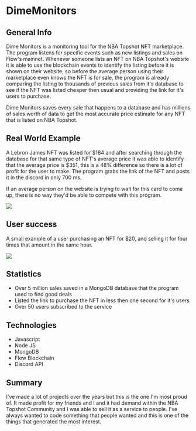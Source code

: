 # DimeMonitors

## General Info
Dime Monitors is a monitoring tool for the NBA Topshot NFT marketplace. The program listens for specific events such as new listings and sales on Flow's mainnet. Whenever someone
lists an NFT on NBA Topshot's website it is able to use the blockchain events to identify the listing before it is shown on their website, so before the average person
using their marketplace even knows the NFT is for sale, the program is already comparing the listing to thousands of previous sales from it's database to see if the
NFT was listed cheaper then usual and providing the link for it's users to purchase.

Dime Monitors saves every sale that happens to a database and has millions of sales worth of data to get the most accurate price estimate for any
NFT that is listed on NBA Topshot.

## Real World Example

A Lebron James NFT was listed for $184 and after searching through the database for that same type of NFT's average price it was able to identify that the average
price is $351, this is a 48% difference so there is a lot of profit for the user to make. The program grabs the link of the NFT and posts it in the discord
in only 700 ms.

If an average person on the website is trying to wait for this card to come up, there is no way they'd be able to compete with this program.

<img src="https://i.imgur.com/enCBDOo.png">

## User success

A small example of a user purchasing an NFT for $20, and selling it for four times that amount in the same hour.

<img src="https://i.imgur.com/shXQ3gJ.png">

## Statistics

* Over 5 million sales saved in a MongoDB database that the program used to find good deals
* Listed the link to purchase the NFT in less then one second for it's users
* Over 50 users subscribed to the service

## Technologies
* Javascript
* Node JS
* MongoDB
* Flow Blockchain
* Discord API

## Summary
I've made a lot of projects over the years but this is the one I'm most proud of. It made profit for my friends and I and it had demand within the NBA Topshot Community
and I was able to sell it as a service to people. I've always wanted to code something that people wanted and this is one of the things that generated the most interest.

